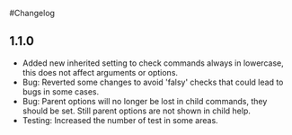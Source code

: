 #Changelog

## 1.1.0 

 * Added new inherited setting to check commands always in lowercase, this does not affect arguments or options.
 * Bug: Reverted some changes to avoid 'falsy' checks that could lead to bugs in some cases.
 * Bug: Parent options will no longer be lost in child commands, they should be set. Still parent options are not shown in child help.
 * Testing: Increased the number of test in some areas.